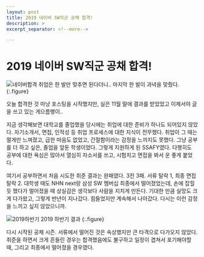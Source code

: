 ```yaml
---
layout: post
title: 2019 네이버 SW직군 공채 합격!
description: >
excerpt_separator: <!--more-->

---
```


# 2019 네이버 SW직군 공채 합격!

![네이버합격](https://user-images.githubusercontent.com/27988544/70629413-4c93f780-1c6d-11ea-8266-477f74695731.PNG)
취업은 한 발만 맞추면 된다더니.. 마지막 한 발이 과녁을 맞췄다.
{:.figure}

오늘 합격한 것 마냥 포스팅을 시작했지만, 실은 11월 말에 결과를 받았었고 이제서야 글을 쓰고 있는 게으름뱅이..

지금 생각해보면 대학교를 졸업했을 당시에는 취업에 대한 준비가 하나도 되어있지 않았다. 자기소개서, 면접, 인적성 등 취업 프로세스에 대한 지식이 전무했다. 취업이 그 때는 멀게만 느껴졌고, 급한 마음도 없었고, 간절함이라는 감정을 느끼지도 못했다. 그냥 공부를 더 하고 싶은, 졸업을 앞둔 학생이었다. 그렇게 지원하게 된 SSAFY였다. 다행히도 공부에 대한 욕심은 많아서 열심히 자소서를 쓰고, 시험치고 면접을 봐서 운 좋게 붙었다.

여기서 공부하면서 처음 시도한 취준 결과는 완패였다. 3전 3패. 서류 탈락 1, 최종 면접 탈락 2. 대학생 때도 NHN next랑 삼성 SW 멤버십 최종에서 떨어졌었는데, 손에 잡힐 듯 했다가 멀어졌을 때 상실감은 생각보다 사람을 지치게 만든다. 기대한 만큼 실망도 크게 다가왔고, 그렇게 반년이 지나갔다. 힘들었지만 계속해서 나아갔다. 다시는 이런 감정을 느끼고 싶지 않았으니까.

![2019하반기](https://user-images.githubusercontent.com/27988544/70639066-43128b80-1c7d-11ea-9c3f-140684666013.PNG)
2019 하반기 결과
{:.figure}

다시 시작된 공채 시즌. 서류에서 떨어진 것은 속상했지만 큰 타격으로 다가오지 않았다. 취준을 하면서 크게 흔들린 경우는 합격했음에도 불구하고 일정이 겹쳐서 포기해야할 때, 그리고 최종에서 떨어졌을 경우였다. 